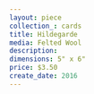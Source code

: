 ```yaml
---
layout: piece
collection_: cards
title: Hildegarde
media: Felted Wool
description:
dimensions: 5" x 6"
price: $3.50
create_date: 2016
---
```

